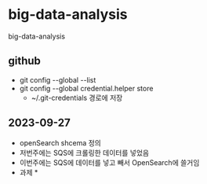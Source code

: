# big-data-analysis
big-data-analysis

## github

 * git config --global --list
 * git config --global credential.helper store
   * ~/.git-credentials 경로에 저장

## 2023-09-27

 * openSearch shcema 정의
 * 저번주에는 SQS에 크롤링한 데이터를 넣었음
 * 이번주에는 SQS에 데이터를 넣고 빼서 OpenSearch에 쓸거임
 * 과제 
   * 
